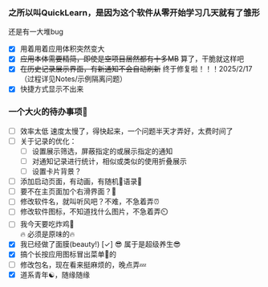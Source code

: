 ### 之所以叫QuickLearn，是因为这个软件从零开始学习几天就有了雏形
还是有一大堆bug
- [x] 用着用着应用体积突然变大
- [x] ~~应用本体需要精简，即使是空项目居然都有十多MB~~ 算了，干脆就这样吧
- [x] ~~在历史记录展示界面，有新通知不会自动刷新~~  终于修复啦！！！2025/2/17（过程详见Notes/示例隔离问题）
- [x] 快捷方式显示不出来
### 一个大火的待办事项🚀  
- [ ] 效率太低 速度太慢了，得快起来，一个问题半天才弄好，太费时间了
- [ ] 关于记录的优化：</br>
   - [ ] 设置展示筛选，屏蔽指定的或展示指定的通知</br>
   - [ ] 对通知记录进行统计，相似或类似的使用折叠展示</br>
   - [ ] 设置卡片背景？

- [ ] 添加启动页面，有动画，有随机📘语录📖
- [ ] 要不在主页面加个右滑界面？🤔
- [ ] 修改软件名，就叫听风吧？不难，不急着弄⏰
- [ ] 修改软件图标，不知道找什么图片，不急着弄⏲️
- [ ] 我今天要吃炸鸡🍗  
    🔥 必须是原味的🔥  
- [x] 我已经做了面膜(beauty!)  [✓]
    😎 属于是超级养生😎
- [x] 搞个长按应用图标冒出菜单📑的
- [ ] 修改包名，现在看来挺麻烦的，晚点弄💤
- [x] 道系青年☯️，随缘随缘
